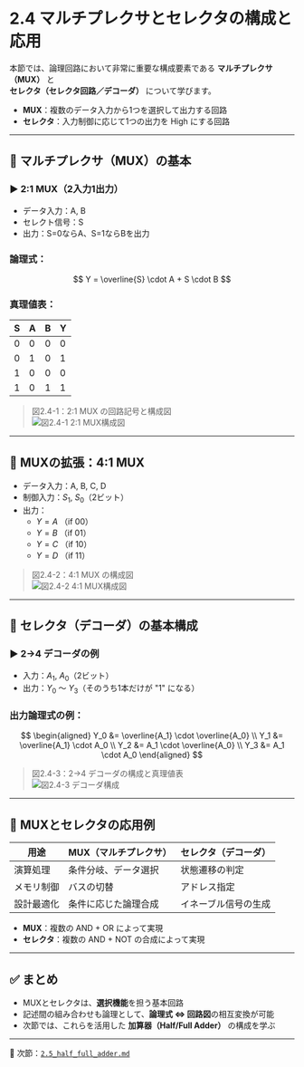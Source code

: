 # 2.4 マルチプレクサとセレクタの構成と応用

本節では、論理回路において非常に重要な構成要素である **マルチプレクサ（MUX）** と  
**セレクタ（セレクタ回路／デコーダ）** について学びます。

- **MUX**：複数のデータ入力から1つを選択して出力する回路  
- **セレクタ**：入力制御に応じて1つの出力を High にする回路  

---

## 🔹 マルチプレクサ（MUX）の基本

### ▶ 2:1 MUX（2入力1出力）

- データ入力：A, B  
- セレクト信号：S  
- 出力：S=0ならA、S=1ならBを出力

### 論理式：

$$
Y = \overline{S} \cdot A + S \cdot B
$$

### 真理値表：

| S | A | B | Y |
|---|---|---|---|
| 0 | 0 | 0 | 0 |
| 0 | 1 | 0 | 1 |
| 1 | 0 | 0 | 0 |
| 1 | 0 | 1 | 1 |

> 図2.4-1：2:1 MUX の回路記号と構成図  
> ![図2.4-1 2:1 MUX構成図](../images/chapter2_mux_2to1.png)

---

## 🔹 MUXの拡張：4:1 MUX

- データ入力：A, B, C, D  
- 制御入力：$S_1$, $S_0$（2ビット）  
- 出力：
  - $Y = A$ （if 00）  
  - $Y = B$ （if 01）  
  - $Y = C$ （if 10）  
  - $Y = D$ （if 11）

> 図2.4-2：4:1 MUX の構成図  
> ![図2.4-2 4:1 MUX構成図](../images/chapter2_mux_4to1.png)

---

## 🔹 セレクタ（デコーダ）の基本構成

### ▶ 2→4 デコーダの例

- 入力：$A_1$, $A_0$（2ビット）  
- 出力：$Y_0$ ～ $Y_3$（そのうち1本だけが "1" になる）

### 出力論理式の例：

$$
\begin{aligned}
Y_0 &= \overline{A_1} \cdot \overline{A_0} \\
Y_1 &= \overline{A_1} \cdot A_0 \\
Y_2 &= A_1 \cdot \overline{A_0} \\
Y_3 &= A_1 \cdot A_0
\end{aligned}
$$

> 図2.4-3：2→4 デコーダの構成と真理値表  
> ![図2.4-3 デコーダ構成](../images/chapter2_decoder_2to4.png)

---

## 🔹 MUXとセレクタの応用例

| 用途         | MUX（マルチプレクサ）       | セレクタ（デコーダ）   |
|--------------|------------------------------|--------------------------|
| 演算処理     | 条件分岐、データ選択         | 状態遷移の判定           |
| メモリ制御   | バスの切替                   | アドレス指定             |
| 設計最適化   | 条件に応じた論理合成         | イネーブル信号の生成     |

- **MUX**：複数の AND + OR によって実現  
- **セレクタ**：複数の AND + NOT の合成によって実現  

---

## ✅ まとめ

- MUXとセレクタは、**選択機能**を担う基本回路  
- 記述間の組み合わせも論理として、**論理式 ⇔ 回路図**の相互変換が可能  
- 次節では、これらを活用した **加算器（Half/Full Adder）** の構成を学ぶ  

---

📎 次節：[`2.5_half_full_adder.md`](./2.5_half_full_adder.md)
